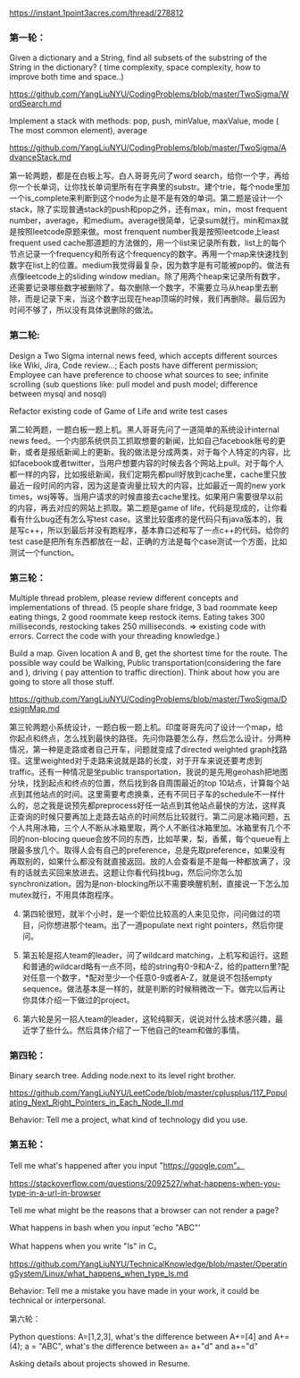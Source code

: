 https://instant.1point3acres.com/thread/278812

### 第一轮：

Given a dictionary and a String, find all subsets of the substring of the String in the dictionary? ( time complexity, space complexity, how to improve both time and space..)

https://github.com/YangLiuNYU/CodingProblems/blob/master/TwoSigma/WordSearch.md

Implement a stack with methods: pop, push, minValue, maxValue, mode ( The most common element), average

https://github.com/YangLiuNYU/CodingProblems/blob/master/TwoSigma/AdvanceStack.md

第一轮两题，都是在白板上写。白人哥哥先问了word search，给你一个字，再给你一个长单词，让你找长单词里所有在字典里的substr。建个trie，每个node里加一个is_complete来判断到这个node为止是不是有效的单词。第二题是设计一个stack，除了实现普通stack的push和pop之外，还有max，min，most frequent number，average，和medium。average很简单，记录sum就行。min和max就是按照leetcode原题来做。most frenquent number我是按照leetcode上least frequent used cache那道题的方法做的，用一个list来记录所有数，list上的每个节点记录一个frequency和所有这个frequency的数字。再用一个map来快速找到数字在list上的位置。medium我觉得最复杂，因为数字是有可能被pop的。做法有点像leetcode上的sliding window median。除了用两个heap来记录所有数字，还需要记录哪些数字被删除了。每次删除一个数字，不需要立马从heap里去删除，而是记录下来，当这个数字出现在heap顶端的时候，我们再删除。最后因为时间不够了，所以没有具体说删除的做法。

### 第二轮:

Design a Two Sigma internal news feed, which accepts different sources like Wiki, Jira, Code review...; Each posts have different permission; Employee can have preference to choose what sources to see; infinite scrolling (sub questions like: pull model and push model; difference between mysql and nosql)

Refactor existing code of Game of Life and write test cases

第二轮两题，一题白板一题上机。黑人哥哥先问了一道简单的系统设计internal news feed。一个内部系统供员工抓取想要的新闻，比如自己facebook账号的更新，或者是报纸新闻上的更新。我的做法是分成两类，对于每个人特定的内容，比如facebook或者twitter，当用户想要内容的时候去各个网站上pull。对于每个人都一样的内容，比如报纸新闻，我们定期先都pull好放到cache里，cache里只放最近一段时间的内容，因为这是查询量比较大的内容，比如最近一周的new york times，wsj等等。当用户请求的时候直接去cache里找。如果用户需要很早以前的内容，再去对应的网站上抓取。第二题是game of life，代码是现成的，让你看看有什么bug还有怎么写test case。这里比较蛋疼的是代码只有java版本的，我是写c++，所以到最后并没有跑程序，基本靠口述和写了一点c++的代码。给你的test case是把所有东西都放在一起，正确的方法是每个case测试一个方面，比如测试一个function。

### 第三轮：

Multiple thread problem, please review different concepts and implementations of thread. (5 people share fridge, 3 bad roommate keep eating things, 2 good roommate keep restock items. Eating takes 300 milliseconds, restocking takes 250 milliseconds. => existing code with errors. Correct the code with your threading knowledge.)

Build a map. Given location A and B, get the shortest time for the route. The possible way could be Walking, Public transportation(considering the fare and ), driving ( pay attention to traffic direction). Think about how you are going to store all those stuff.

https://github.com/YangLiuNYU/CodingProblems/blob/master/TwoSigma/DesignMap.md

第三轮两题小系统设计，一题白板一题上机。印度哥哥先问了设计一个map，给你起点和终点，怎么找到最快的路径。先问你路要怎么存，然后怎么设计。分两种情况，第一种是走路或者自己开车，问题就变成了directed weighted graph找路径。这里weighted对于走路来说就是路的长度，对于开车来说还要考虑到traffic。还有一种情况是坐public transportation，我说的是先用geohash把地图分块，找到起点和终点的位置，然后找到各自周围最近的top 10站点，计算每个站点到其他站点的时间。这里需要考虑换乘，还有不同日子车的schedule不一样什么的，总之我是说预先都preprocess好任一站点到其他站点最快的方法，这样真正查询的时候只要再加上走路去站点的时间然后比较就行。第二问是冰箱问题，五个人共用冰箱，三个人不断从冰箱里取，两个人不断往冰箱里加。冰箱里有几个不同的non-blocing queue会放不同的东西，比如苹果，梨，香蕉，每个queue有上限最多放几个。取得人会有自己的preference，总是先取preference，如果没有再取别的，如果什么都没有就直接返回。放的人会查看是不是每一种都放满了，没有的话就去买回来放进去。这题让你看代码找bug，然后问你怎么加synchronization。因为是non-blocking所以不需要唤醒机制，直接说一下怎么加mutex就行，不用具体跑程序。

4. 第四轮很短，就半个小时，是一个职位比较高的人来见见你，问问做过的项目，问你想进那个team。出了一道populate next right pointers，然后你提问。

5. 第五轮是招人team的leader，问了wildcard matching，上机写和运行。这题和普通的wildcard略有一点不同，给的string有0-9和A-Z，给的pattern里?配对任意一个数字，*配对至少一个任意0-9或者A-Z，就是说不包括empty sequence。做法基本是一样的，就是判断的时候稍微改一下。做完以后再让你具体介绍一下做过的project。

6. 第六轮是另一招人team的leader，这轮纯聊天，说说对什么技术感兴趣，最近学了些什么。然后具体介绍了一下他自己的team和做的事情。

### 第四轮：

Binary search tree. Adding node.next to its level right brother.

https://github.com/YangLiuNYU/LeetCode/blob/master/cplusplus/117_Populating_Next_Right_Pointers_in_Each_Node_II.md

Behavior: Tell me a project, what kind of technology did you use.

### 第五轮：

Tell me what's happened after you input "https://google.com"。

https://stackoverflow.com/questions/2092527/what-happens-when-you-type-in-a-url-in-browser

Tell me what might be the reasons that a browser can not render a page?

What happens in bash when you input 'echo "ABC"'

What happens when you write "ls" in C。

https://github.com/YangLiuNYU/TechnicalKnowledge/blob/master/OperatingSystem/Linux/what_happens_when_type_ls.md

Behavior: Tell me a mistake you have made in your work, it could be technical or interpersonal.

第六轮：

Python questions: A=[1,2,3], what's the difference between A+=[4] and A+=(4); a = "ABC", what's the difference between a= a+"d" and a+="d"

Asking details about projects showed in Resume.
